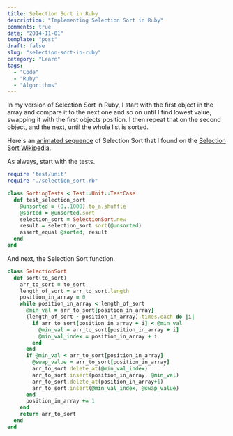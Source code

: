 ```yaml
---
title: Selection Sort in Ruby
description: "Implementing Selection Sort in Ruby"
comments: true
date: "2014-11-01"
template: "post"
draft: false
slug: "selection-sort-in-ruby"
category: "Learn"
tags:
  - "Code"
  - "Ruby"
  - "Algorithms"
---
```


In my version of Selection Sort in Ruby, I start with the first object in the array and compare it to the next one and so on until I find lowest value, swapping it with the first objects position. I then repeat that on the second object, and the next, until the whole list is sorted.

Here's an [animated sequence](https://en.wikipedia.org/wiki/File:Selection-Sort-Animation.gif) of Selection Sort that I found on the [Selection Sort Wikipedia](https://en.wikipedia.org/wiki/Selection_sort).

As always, start with the tests.

```ruby
require 'test/unit'
require "./selection_sort.rb"

class SortingTests < Test::Unit::TestCase
  def test_selection_sort
    @unsorted = (0..1000).to_a.shuffle
    @sorted = @unsorted.sort
    selection_sort = SelectionSort.new
    result = selection_sort.sort(@unsorted)
    assert_equal @sorted, result
  end
end
```

And next, the Selection Sort function.

```ruby
class SelectionSort
  def sort(to_sort)
    arr_to_sort = to_sort
    length_of_sort = arr_to_sort.length
    position_in_array = 0
    while position_in_array < length_of_sort
      @min_val = arr_to_sort[position_in_array]
      (length_of_sort - position_in_array).times.each do |i|
        if arr_to_sort[position_in_array + i] < @min_val
          @min_val = arr_to_sort[position_in_array + i]
          @min_val_index = position_in_array + i
        end
      end
      if @min_val < arr_to_sort[position_in_array]
        @swap_value = arr_to_sort[position_in_array]
        arr_to_sort.delete_at(@min_val_index)
        arr_to_sort.insert(position_in_array, @min_val)
        arr_to_sort.delete_at(position_in_array+1)
        arr_to_sort.insert(@min_val_index, @swap_value)
      end
      position_in_array += 1
    end
    return arr_to_sort
  end
end
```
